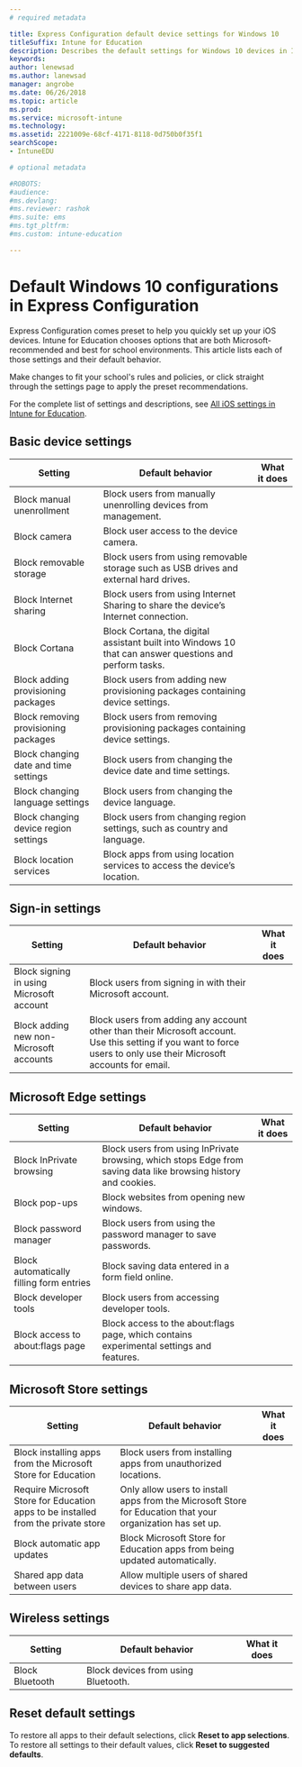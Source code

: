 ```yaml
---
# required metadata

title: Express Configuration default device settings for Windows 10
titleSuffix: Intune for Education
description: Describes the default settings for Windows 10 devices in Intune for Education.
keywords:
author: lenewsad
ms.author: lanewsad
manager: angrobe
ms.date: 06/26/2018
ms.topic: article
ms.prod:
ms.service: microsoft-intune
ms.technology:
ms.assetid: 2221009e-68cf-4171-8118-0d750b0f35f1
searchScope:
- IntuneEDU

# optional metadata

#ROBOTS:
#audience:
#ms.devlang:
#ms.reviewer: rashok
#ms.suite: ems
#ms.tgt_pltfrm:
#ms.custom: intune-education

---
```

# Default Windows 10 configurations in Express Configuration
Express Configuration comes preset to help you quickly set up your iOS devices. Intune for Education chooses options that are both Microsoft-recommended and best for school environments. This article lists each of those settings and their default behavior. 

 Make changes to fit your school's rules and policies, or click straight through the settings page to apply the preset recommendations. 

For the complete list of settings and descriptions, see [All iOS settings in Intune for Education](edu-settings-windows.md). 


## Basic device settings  
|Setting|Default behavior|What it does|  
|---|---|---|
|Block manual unenrollment|Block users from manually unenrolling devices from management.|
|Block camera|Block user access to the device camera.|
|Block removable storage|Block users from using removable storage such as USB drives and external hard drives.|
|Block Internet sharing|Block users from using Internet Sharing to share the device’s Internet connection.|
|Block Cortana|Block Cortana, the digital assistant built into Windows 10 that can answer questions and perform tasks.|
|Block adding provisioning packages|Block users from adding new provisioning packages containing device settings.|
|Block removing provisioning packages|Block users from removing provisioning packages containing device settings.|
|Block changing date and time settings|Block users from changing the device date and time settings.|
|Block changing language settings|Block users from changing the device language.|
|Block changing device region settings|Block users from changing region settings, such as country and language.|
|Block location services|Block apps from using location services to access the device’s location.|  

## Sign-in settings  

|Setting|Default behavior|What it does|  
|---|---|---|
|Block signing in using Microsoft account|Block users from signing in with their Microsoft account.|  
|Block adding new non-Microsoft accounts|Block users from adding any account other than their Microsoft account. Use this setting if you want to force users to only use their Microsoft accounts for email.||Block signing in using a Microsoft account|   

## Microsoft Edge settings  

|Setting|Default behavior|What it does|  
|---|---|---|
|Block InPrivate browsing|Block users from using InPrivate browsing, which stops Edge from saving data like browsing history and cookies.|  
|Block pop-ups|Block websites from opening new windows.|  
|Block password manager|Block users from using the password manager to save passwords.|  
|Block automatically filling form entries|Block saving data entered in a form field online.|  
|Block developer tools|Block users from accessing developer tools.|  
|Block access to about:flags page|Block access to the about:flags page, which contains experimental settings and features.|  



## Microsoft Store settings  

|Setting|Default behavior|What it does|  
|---|---|---|
|Block installing apps from the Microsoft Store for Education|Block users from installing apps from unauthorized locations.|  
|Require Microsoft Store for Education apps to be installed from the private store|Only allow users to install apps from the Microsoft Store for Education that your organization has set up.|  
|Block automatic app updates|Block Microsoft Store for Education apps from being updated automatically.|  
|Shared app data between users|Allow multiple users of shared devices to share app data.|  

## Wireless settings      

|Setting|Default behavior|What it does|  
|---|---|---|
|Block Bluetooth|Block devices from using Bluetooth.|  

## Reset default settings
To restore all apps to their default selections, click **Reset to app selections**. <add screenshot>  
To restore all settings to their default values, click **Reset to suggested defaults**. <add screenshot>  

